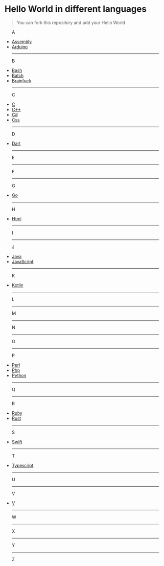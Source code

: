 # Hello World in different languages

> You can fork this repository and add your Hello World

<ul>
<p>A</p>
<li><a href="https://github.com/BlackIQ/Hello-World/tree/main/Assembly">Assembly</a></li>
<li><a href="https://github.com/BlackIQ/Hello-World/tree/main/Arduino">Arduino</a></li>
<hr>
<p>B</p>
<li><a href="https://github.com/BlackIQ/Hello-World/tree/main/Bash">Bash</a></li>
<li><a href="https://github.com/BlackIQ/Hello-World/tree/main/Batch">Batch</a></li>
<li><a href="https://github.com/BlackIQ/Hello-World/tree/main/Brainfuck">Brainfuck</a></li>
<hr>
<p>C</p>
<li><a href="https://github.com/BlackIQ/Hello-World/tree/main/C">C</a></li>
<li><a href="https://github.com/BlackIQ/Hello-World/tree/main/Cpp">C++</a></li>
<li><a href="https://github.com/BlackIQ/Hello-World/tree/main/Csharp">C#</a></li>
<li><a href="https://github.com/BlackIQ/Hello-World/tree/main/Css">Css</a></li>
<hr>
<p>D</p>
<li><a href="https://github.com/BlackIQ/Hello-World/tree/main/Dart">Dart</a></li>
<hr>
<p>E</p>
<hr>
<p>F</p>
<hr>
<p>G</p>
<li><a href="https://github.com/BlackIQ/Hello-World/tree/main/Go">Go</a></li>
<hr>
<p>H</p>
<li><a href="https://github.com/BlackIQ/Hello-World/tree/main/Html">Html</a></li>
<hr>
<p>I</p>
<hr>
<p>J</p>
<li><a href="https://github.com/BlackIQ/Hello-World/tree/main/Java">Java</a></li>
<li><a href="https://github.com/BlackIQ/Hello-World/tree/main/JavaScript">JavaScript</a></li>
<hr>
<p>K</p>
<li><a href="https://github.com/BlackIQ/Hello-World/tree/main/Kotlin">Kotlin</a></li>
<hr>
<p>L</p>
<hr>
<p>M</p>
<hr>
<p>N</p>
<hr>
<p>O</p>
<hr>
<p>P</p>
<li><a href="https://github.com/BlackIQ/Hello-World/tree/main/Perl">Perl</a></li>
<li><a href="https://github.com/BlackIQ/Hello-World/tree/main/Php">Php</a></li>
<li><a href="https://github.com/BlackIQ/Hello-World/tree/main/Python">Python</a></li>
<hr>
<p>Q</p>
<hr>
<p>R</p>
<li><a href="https://github.com/BlackIQ/Hello-World/tree/main/Ruby">Ruby</a></li>
<li><a href="https://github.com/BlackIQ/Hello-World/tree/main/Rust">Rust</a></li>
<hr>
<p>S</p>
<li><a href="https://github.com/BlackIQ/Hello-World/tree/main/Swift">Swift</a></li>
<hr>
<p>T</p>
<li><a href="https://github.com/BlackIQ/Hello-World/tree/main/Typescript">Typescript</a></li>
<hr>
<p>U</p>
<hr>
<p>V</p>
<li><a href="https://github.com/BlackIQ/Hello-World/tree/main/V">V</a></li>
<hr>
<p>W</p>
<hr>
<p>X</p>
<hr>
<p>Y</p>
<hr>
<p>Z</p>
</ul>
